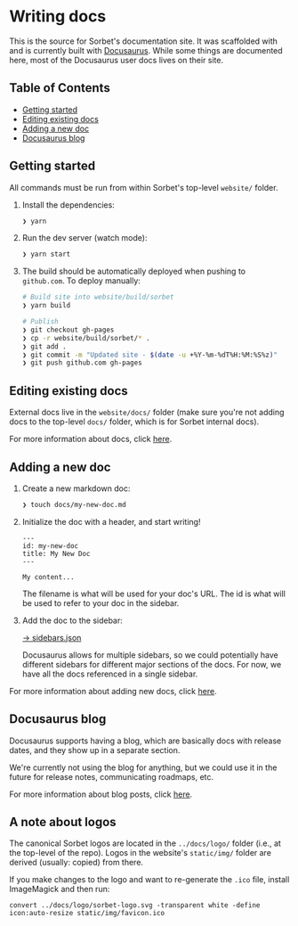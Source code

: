 # Writing docs

This is the source for Sorbet's documentation site. It was scaffolded with and
is currently built with [Docusaurus](https://docusaurus.io/). While some things
are documented here, most of the Docusaurus user docs lives on their site.

<!-- START doctoc generated TOC please keep comment here to allow auto update -->
<!-- DON'T EDIT THIS SECTION, INSTEAD RE-RUN doctoc TO UPDATE -->
## Table of Contents

- [Getting started](#getting-started)
- [Editing existing docs](#editing-existing-docs)
- [Adding a new doc](#adding-a-new-doc)
- [Docusaurus blog](#docusaurus-blog)

<!-- END doctoc generated TOC please keep comment here to allow auto update -->

## Getting started

All commands must be run from within Sorbet's top-level `website/` folder.

1.  Install the dependencies:

    ```sh
    ❯ yarn
    ```

1.  Run the dev server (watch mode):

    ```sh
    ❯ yarn start
    ```

1.  The build should be automatically deployed when pushing to `github.com`.
    To deploy manually:

    ```sh
    # Build site into website/build/sorbet
    ❯ yarn build

    # Publish
    ❯ git checkout gh-pages
    ❯ cp -r website/build/sorbet/* .
    ❯ git add .
    ❯ git commit -m "Updated site - $(date -u +%Y-%m-%dT%H:%M:%S%z)"
    ❯ git push github.com gh-pages
    ```


## Editing existing docs

External docs live in the `website/docs/` folder (make sure you're not adding
docs to the top-level `docs/` folder, which is for Sorbet internal docs).

For more information about docs, click
[here](https://docusaurus.io/docs/en/navigation).


## Adding a new doc

1.  Create a new markdown doc:

    ```sh
    ❯ touch docs/my-new-doc.md
    ```

1.  Initialize the doc with a header, and start writing!

    ```
    ---
    id: my-new-doc
    title: My New Doc
    ---

    My content...
    ```

    The filename is what will be used for your doc's URL.
    The id is what will be used to refer to your doc in the sidebar.

1.  Add the doc to the sidebar:

    [→ sidebars.json](sidebars.json)

    Docusaurus allows for multiple sidebars, so we could potentially have
    different sidebars for different major sections of the docs. For now, we
    have all the docs referenced in a single sidebar.

For more information about adding new docs, click
[here](https://docusaurus.io/docs/en/navigation).


## Docusaurus blog

Docusaurus supports having a blog, which are basically docs with release dates,
and they show up in a separate section.

We're currently not using the blog for anything, but we could use it in the
future for release notes, communicating roadmaps, etc.

For more information about blog posts, click
[here](https://docusaurus.io/docs/en/adding-blog).

## A note about logos

The canonical Sorbet logos are located in the `../docs/logo/` folder (i.e., at the
top-level of the repo). Logos in the website's `static/img/` folder are derived
(usually: copied) from there.

If you make changes to the logo and want to re-generate the `.ico` file, install
ImageMagick and then run:

```
convert ../docs/logo/sorbet-logo.svg -transparent white -define icon:auto-resize static/img/favicon.ico
```
